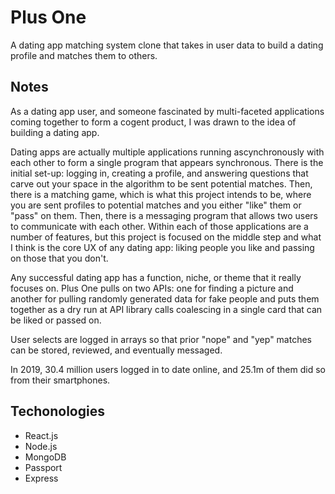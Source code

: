 # Plus One #

A dating app matching system clone that takes in user data to build a dating profile and matches them to others. 

## Notes ##

As a dating app user, and someone fascinated by multi-faceted applications coming together to form a cogent product, I was drawn to the idea of building a dating app. 

Dating apps are actually multiple applications running ascynchronously with each other to form a single program that appears synchronous. There is the initial set-up: logging in, creating a profile, and answering questions that carve out your space in the algorithm to be sent potential matches. Then, there is a matching game, which is what this project intends to be, where you are sent profiles to potential matches and you either "like" them or "pass" on them. Then, there is a messaging program that allows two users to communicate with each other. Within each of those applications are a number of features, but this project is focused on the middle step and what I think is the core UX of any dating app: liking people you like and passing on those that you don't.

Any successful dating app has a function, niche, or theme that it really focuses on. Plus One pulls on two APIs: one for finding a picture and another for pulling randomly generated data for fake people and puts them together as a dry run at API library calls coalescing in a single card that can be liked or passed on.

User selects are logged in arrays so that prior "nope" and "yep" matches can be stored, reviewed, and eventually messaged.

In 2019, 30.4 million users logged in to date online, and 25.1m of them did so from their smartphones. 

## Techonologies ##

- React.js
- Node.js
- MongoDB
- Passport
- Express